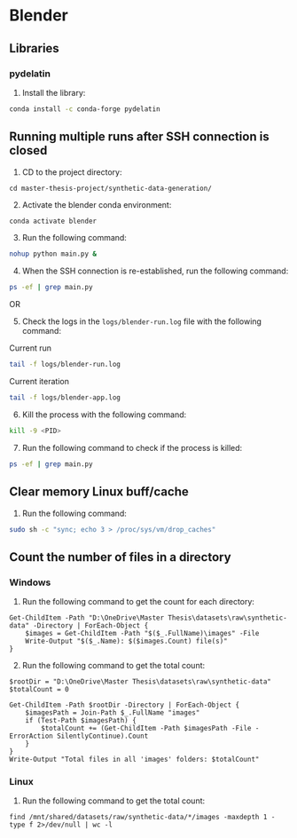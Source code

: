 # Blender

## Libraries

### pydelatin

1. Install the library:

````bash
conda install -c conda-forge pydelatin
````

## Running multiple runs after SSH connection is closed

1. CD to the project directory:

````text
cd master-thesis-project/synthetic-data-generation/
````

2. Activate the blender conda environment:

````bash
conda activate blender
````

3. Run the following command:

````bash
nohup python main.py &
````

4. When the SSH connection is re-established, run the following command:

````bash
ps -ef | grep main.py
````

OR

5. Check the logs in the `logs/blender-run.log` file with the following command:

Current run

````bash
tail -f logs/blender-run.log
````

Current iteration

````bash
tail -f logs/blender-app.log
````

6. Kill the process with the following command:

````bash
kill -9 <PID>
````

7. Run the following command to check if the process is killed:

````bash
ps -ef | grep main.py
````

## Clear memory Linux buff/cache

1. Run the following command:

````bash
sudo sh -c "sync; echo 3 > /proc/sys/vm/drop_caches"
````

## Count the number of files in a directory

### Windows

1. Run the following command to get the count for each directory:

````text
Get-ChildItem -Path "D:\OneDrive\Master Thesis\datasets\raw\synthetic-data" -Directory | ForEach-Object {
    $images = Get-ChildItem -Path "$($_.FullName)\images" -File
    Write-Output "$($_.Name): $($images.Count) file(s)"
}
````

2. Run the following command to get the total count:

````text
$rootDir = "D:\OneDrive\Master Thesis\datasets\raw\synthetic-data"
$totalCount = 0

Get-ChildItem -Path $rootDir -Directory | ForEach-Object {
    $imagesPath = Join-Path $_.FullName "images"
    if (Test-Path $imagesPath) {
        $totalCount += (Get-ChildItem -Path $imagesPath -File -ErrorAction SilentlyContinue).Count
    }
}
Write-Output "Total files in all 'images' folders: $totalCount"
````

### Linux

1. Run the following command to get the total count:

````text
find /mnt/shared/datasets/raw/synthetic-data/*/images -maxdepth 1 -type f 2>/dev/null | wc -l
````